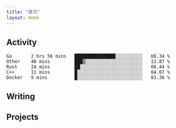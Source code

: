 ```yaml
---
title: "首页"
layout: Home
---
```


## Activity
<!--START_SECTION:waka-->
```text
Go       2 hrs 56 mins   ███████████████░░░░░░░░░░   60.34 % 
Other    40 mins         ███▒░░░░░░░░░░░░░░░░░░░░░   13.87 % 
Rust     24 mins         ██░░░░░░░░░░░░░░░░░░░░░░░   08.44 % 
C++      11 mins         █░░░░░░░░░░░░░░░░░░░░░░░░   04.07 % 
Docker   9 mins          █░░░░░░░░░░░░░░░░░░░░░░░░   03.38 % 
```
<!--END_SECTION:waka-->

## Writing
<PindedPosts />

## Projects
<Projects />
